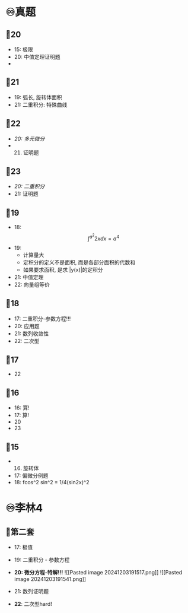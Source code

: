 # ♾️真题
## 💫20
- 15: 极限
- 20: 中值定理证明题
- 

## 💫21
- 19: 弧长, 旋转体面积
- 21: 二重积分: 特殊曲线

## 💫22
- *20: 多元微分*
- 21. 证明题

## 💫23
- *20: 二重积分*
- 21: 证明题


## 💫19
- 18: $$
\int_{}^{a^2} 2xdx = a^4
$$
- 19: 
	- 计算量大
	- 定积分的定义不是面积, 而是各部分面积的代数和
	- 如果要求面积, 是求 |y(x)|的定积分
- 21: 中值定理
- 22: 向量组等价

## 💫18
- 17: 二重积分-参数方程!!!
- 20: 应用题
- 21: 数列收敛性
- 22: 二次型

## 💫17
- 22
## 💫16
- 16: 算!
- 17: 算!
- 20
- 23

## 💫15
- 16. 旋转体
- 17: 偏微分例题
- 18: fcos^2 sin^2 = 1/4(sin2x)^2



# ♾️李林4
## 💫第二套
- 17: 极值
- 19: 二重积分 - 参数方程
- **20: 微分方程-特解!!!**
![[Pasted image 20241203191517.png]]
![[Pasted image 20241203191541.png]]

- 21: 数列证明题
- **22**: 二次型hard!


